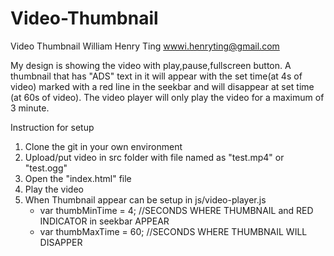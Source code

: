 # Video-Thumbnail
Video Thumbnail
William Henry Ting
wwwi.henryting@gmail.com

My design is showing the video with play,pause,fullscreen button. A thumbnail that has "ADS" text in it will appear with the set time(at 4s of video) marked with a red line in the seekbar and will disappear at set time (at 60s of video). The video player will only play the video for a maximum of 3 minute.

Instruction for setup
<ol>
  <li>Clone the git in your own environment</li>
  <li>Upload/put video in src folder with file named as "test.mp4" or "test.ogg" </li>
  <li>Open the "index.html" file</li>
  <li>Play the video</li>
  <li>
    When Thumbnail appear can be setup in js/video-player.js
    <ul>
      <li>var thumbMinTime = 4; //SECONDS WHERE THUMBNAIL and RED INDICATOR in seekbar APPEAR</li>
      <li>var thumbMaxTime = 60; //SECONDS WHERE THUMBNAIL WILL DISAPPER</li>
  </li>
<ol>
